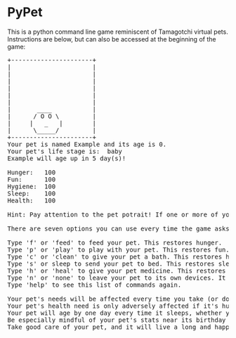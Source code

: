 # PyPet
 This is a python command line game reminiscent of Tamagotchi virtual pets. Instructions are below, but can also be accessed at the beginning of the game:
 <pre>
+----------------------+
|                      |
|                      |
|                      |
|                      |
|                      |
|                      |
|       ____           |
|      / O O \         |
|     |   _   |        |
|      \_____/         |
+----------------------+
Your pet is named Example and its age is 0.
Your pet's life stage is:  baby 
Example will age up in 5 day(s)!

Hunger:   100
Fun:      100
Hygiene:  100
Sleep:    100
Health:   100

Hint: Pay attention to the pet potrait! If one or more of your pet's needs is low, it will look unhappy!

There are seven options you can use every time the game asks what you would like to do:

Type 'f' or 'feed' to feed your pet. This restores hunger.
Type 'p' or 'play' to play with your pet. This restores fun.
Type 'c' or 'clean' to give your pet a bath. This restores hygiene.
Type 's' or sleep to send your pet to bed. This restores sleep.
Type 'h' or 'heal' to give your pet medicine. This restores health.
Type 'n' or 'none' to leave your pet to its own devices. It may do something that negatively or positively affects its needs.
Type 'help' to see this list of commands again.

Your pet's needs will be affected every time you take (or don't take!) action.
Your pet's health need is only adversely affected if it's hunger and/or hygiene is low, or from its own actions.
Your pet will age by one day every time it sleeps, whether you send it to bed or it passes out from lack of sleep.
Be especially mindful of your pet's stats near its birthday -- how you take care of it can determine its personality!
Take good care of your pet, and it will live a long and happy life! But if you neglect it...well...
</pre>

